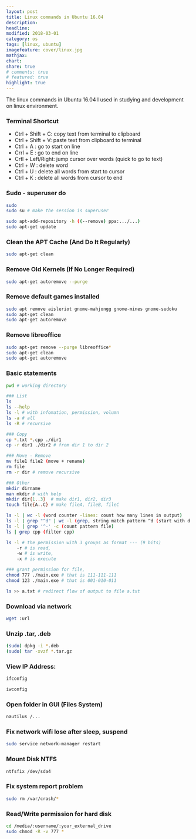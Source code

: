 ```yaml
---
layout: post
title: Linux commands in Ubuntu 16.04
description: 
headline: 
modified: 2018-03-01
category: os
tags: [linux, ubuntu]
imagefeature: cover/linux.jpg
mathjax:
chart:
share: true
# comments: true
# featured: true
highlight: true
---
```


The linux commands in Ubuntu 16.04 I used in studying and development on linux environment.

### Terminal Shortcut

+ Ctrl + Shift + C: copy text from terminal to clipboard
+ Ctrl + Shift + V: paste text from clipboard to terminal
+ Ctrl + A : go to start on line
+ Crrl + E : go to end on line
+ Crtl + Left/Right: jump cursor over words (quick to go to text)
+ Ctrl + W : delete word
+ Ctrl + U : delete all words from start to cursor
+ Ctrl + K : delete all words from cursor to end

### Sudo - superuser do
```bash
sudo
sudo su # make the session is superuser

sudo apt-add-repository -h ((--remove) ppa:.../...)
sudo apt-get update

```

### Clean the APT Cache (And Do It Regularly)
```bash
sudo apt-get clean
```

### Remove Old Kernels (If No Longer Required)
```bash
sudo apt-get autoremove --purge
```

### Remove default games installed
```bash
sudo apt remove aisleriot gnome-mahjongg gnome-mines gnome-sudoku
sudo apt-get clean
sudo apt-get autoremove
```

### Remove libreoffice
```bash
sudo apt-get remove --purge libreoffice*
sudo apt-get clean
sudo apt-get autoremove
```

### Basic statements
```bash
pwd # working directory

### List
ls
ls --help
ls -l # with infomation, permission, volumn
ls -a # all
ls -R # recursive

### Copy
cp *.txt *.cpp ./dir1
cp -r dir1 ./dir2 # from dir 1 to dir 2

### Move - Remove
mv file1 file2 (move + rename)
rm file
rm -r dir # remove recursive

### Other
mkdir dirname
man mkdir # with help
mkdir dir{1..3}  # make dir1, dir2, dir3
touch file{A..C} # make fileA, fileB, fileC

ls -l | wc -l (word counter -lines: count how many lines in output)
ls -l | grep "^d" | wc -l (grep, string match pattern ^d (start with d: dir), ^- is file)
ls -l | grep '^-' -c (count pattern file)
ls | grep cpp (filter cpp)

ls -l # the permission with 3 groups as format --- (9 bits)
	-r # is read, 
	-w # is write, 
	-x # is execute

### grant permission for file, 
chmod 777 ./main.exe # that is 111-111-111
chmod 123 ./main.exe # that is 001-010-011

ls >> a.txt # redirect flow of output to file a.txt
```



### Download via network 
```bash
wget :url
``` 


### Unzip .tar, .deb
```bash
(sudo) dpkg -i *.deb
(sudo) tar -xvzf *.tar.gz
```


### View IP Address:

```bash
ifconfig

iwconfig
```



### Open folder in GUI (Files System)

```bash
nautilus /...
```


### Fix network wifi lose after sleep, suspend
```bash
sudo service network-manager restart
```


### Mount Disk NTFS

```bash
ntfsfix /dev/sda4
```



### Fix system report problem

```bash
sudo rm /var/crash/*
```



### Read/Write permission for hard disk

```bash
cd /media/:username/:your_external_drive
sudo chmod -R -v 777 *
```


